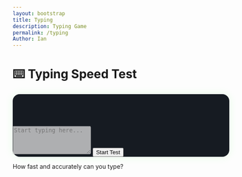 ```yaml
---
layout: bootstrap
title: Typing
description: Typing Game
permalink: /typing
Author: Ian
---
```


<div class="container text-center p-5">
  <h1 class="mb-4 text-success">⌨️ Typing Speed Test</h1>

  <div class="card game-card p-4 mx-auto" style="max-width: 800px;">
    <p id="prompt" class="mb-3 fs-5" style="min-height: 60px;"></p>
    <textarea id="inputBox" class="form-control bg-dark text-light" rows="4" placeholder="Start typing here..." disabled></textarea>
    <button id="startTypingBtn" class="btn btn-success mt-3">Start Test</button>
    <p class="mt-3 score" id="typingStats"></p>
  </div>

  <p class="mt-4 text-muted">How fast and accurately can you type?</p>
</div>

<style>
  .game-card {
    background-color: #161b22;
    border: none;
    border-radius: 1rem;
    box-shadow: 0 0 20px rgba(0,255,0,0.1);
  }
  textarea:disabled {
    cursor: not-allowed;
  }
</style>

<script>
  const promptText = [
    "The quick brown fox jumps over the lazy dog.",
    "Typing fast requires practice and focus.",
    "JavaScript powers interactive web experiences.",
    "Code is like humor. When you have to explain it, it’s bad.",
    "Success in programming comes from persistence and curiosity."
  ];

  const promptEl = document.getElementById('prompt');
  const inputBox = document.getElementById('inputBox');
  const stats = document.getElementById('typingStats');
  const startBtn = document.getElementById('startTypingBtn');

  let currentPrompt = "";
  let startTime = 0;
  let ended = false;

  function startTypingTest() {
    // Choose random sentence
    currentPrompt = promptText[Math.floor(Math.random() * promptText.length)];
    promptEl.textContent = currentPrompt;

    // Reset
    inputBox.value = "";
    inputBox.disabled = false;
    inputBox.focus();
    stats.textContent = "";
    ended = false;
    startTime = 0;

    // Timer starts on first key
    inputBox.addEventListener('keydown', startOnFirstKey, { once: true });
  }

  function startOnFirstKey() {
    startTime = new Date().getTime();

    // Detect when done
    inputBox.addEventListener('input', () => {
      if (ended) return;

      const typed = inputBox.value;
      if (typed.endsWith('.') && typed.trim() === currentPrompt) {
        const endTime = new Date().getTime();
        ended = true;
        calculateStats(typed, endTime);
      }
    });
  }

  function calculateStats(typed, endTime) {
    const timeTaken = (endTime - startTime) / 1000; // seconds
    const words = currentPrompt.split(" ").length;
    const wpm = Math.round((words / timeTaken) * 60);

    let correct = 0;
    for (let i = 0; i < typed.length; i++) {
      if (typed[i] === currentPrompt[i]) correct++;
    }
    const accuracy = Math.round((correct / currentPrompt.length) * 100);

    stats.innerHTML = `🏁 Time: ${timeTaken.toFixed(2)}s &nbsp;&nbsp; 📈 WPM: ${wpm} &nbsp;&nbsp; 🎯 Accuracy: ${accuracy}%`;
    inputBox.disabled = true;
  }

  startBtn.addEventListener('click', startTypingTest);
</script>

<script>
// filepath: /home/kasm-user/nighthawk/GameHub/navigation/Worlds/world0.md
// ...existing code...


 // Disable copy/paste functionality
  userInput.addEventListener('copy', (e) => e.preventDefault());
  userInput.addEventListener('paste', (e) => e.preventDefault());
</script>

<script>
// --- Background Music ---
const music = new Audio('{{site.baseurl}}/assets/audio/26coconutmall.mp3'); // Change path as needed
music.loop = true;
music.volume = 0.5;

// Play music after first user interaction (required by browsers)
function startMusicOnce() {
  music.play().catch(() => {});
  window.removeEventListener('click', startMusicOnce);
  window.removeEventListener('keydown', startMusicOnce);
}
window.addEventListener('click', startMusicOnce);
window.addEventListener('keydown', startMusicOnce);
</script>
